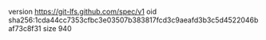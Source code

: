 version https://git-lfs.github.com/spec/v1
oid sha256:1cda44cc7353cfbc3e03507b383817fcd3c9aeafd3b3c5d4522046baf73c8f31
size 940
